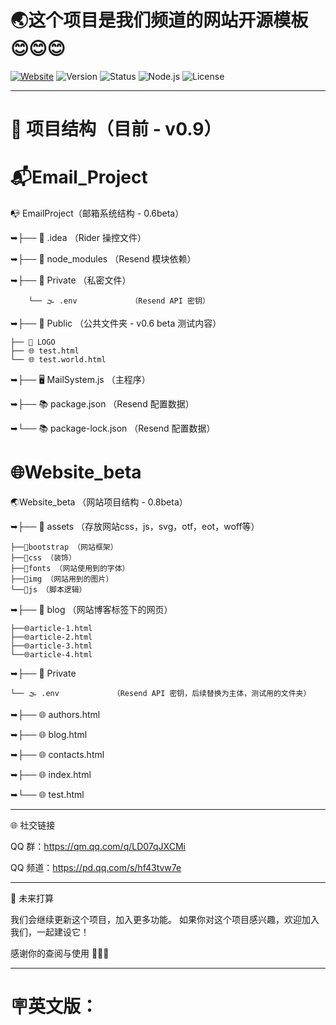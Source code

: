 # 🌏这个项目是我们频道的网站开源模板😊😊😊


[![Website](https://img.shields.io/badge/访问我们的网站-OpenFrqush-blue?logo=google-chrome)](https://www.openfrqushgame.com)
![Version](https://img.shields.io/badge/version-0.9-blue)
![Status](https://img.shields.io/badge/status-beta-yellow)
![Node.js](https://img.shields.io/badge/node-%3E%3D18.0.0-green)
![License](https://img.shields.io/badge/license-MIT-blue)

---

# 📖 项目结构（目前 - v0.9）

  # 📬Email_Project 
📭 EmailProject（邮箱系统结构 - 0.6beta）


➥├── 📂 .idea               （Rider 操控文件）

➥├── 📂 node_modules        （Resend 模块依赖）

➥├── 📂 Private             （私密文件）

        └── 🌫️ .env            （Resend API 密钥）
➥├── 📂 Public              （公共文件夹 - v0.6 beta 测试内容）
```├── 📂 .idea
├── 📂 LOGO
├── 🌐 test.html
└── 🌐 test.world.html
```       
➥├── 🖥️ MailSystem.js       （主程序）

➥├── 📚 package.json        （Resend 配置数据）

➥└── 📚 package-lock.json   （Resend 配置数据）

# 🌐Website_beta
🌏Website_beta               （网站项目结构 - 0.8beta）

➥├── 📂 assets （存放网站css，js，svg，otf，eot，woff等）
```
├──📂bootstrap （网站框架）
├──📂css （装饰）
├──📂fonts （网站使用到的字体）
├──📂img （网站用到的图片）
└──📂js （脚本逻辑）
```
➥├── 📂 blog  （网站博客标签下的网页）
~~~
├──🌐article-1.html
├──🌐article-2.html
├──🌐article-3.html
└──🌐article-4.html

~~~
➥├── 📂 Private
```
└── 🌫️ .env            （Resend API 密钥，后续替换为主体，测试用的文件夹）
```
➥├── 🌐 authors.html

➥├── 🌐 blog.html

➥├── 🌐 contacts.html

➥├── 🌐 index.html

➥└── 🌐 test.html

---

🌐 社交链接

QQ 群：https://qm.qq.com/q/LD07qJXCMi

QQ 频道：https://pd.qq.com/s/hf43tvw7e



---

🔮 未来打算

我们会继续更新这个项目，加入更多功能。
如果你对这个项目感兴趣，欢迎加入我们，一起建设它！

感谢你的查阅与使用 🚀😊🤝


---
# 🪧英文版：


